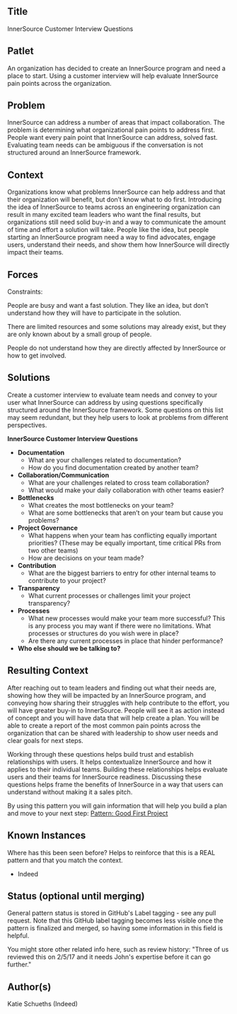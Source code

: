 ## Title

InnerSource Customer Interview Questions


## Patlet

An organization has decided to create an InnerSource program and need a place to start. Using a customer interview will help evaluate InnerSource pain points across the organization.

## Problem

InnerSource can address a number of areas that impact collaboration. The problem is determining what organizational pain points to address first. People want every pain point that InnerSource can address, solved fast. Evaluating team needs can be ambiguous if the conversation is not structured around an InnerSource framework. 


## Context

Organizations know what problems InnerSource can help address and that their organization will benefit, but don’t know what to do first. Introducing the idea of InnerSource to teams across an engineering organization can result in many excited team leaders who want the final results, but organizations still need solid buy-in and a way to communicate the amount of time and effort a solution will take. People like the idea, but people starting an InnerSource program need a way to find advocates, engage users, understand their needs, and show them how InnerSource will directly impact their teams. 


## Forces

Constraints:

People are busy and want a fast solution. They like an idea, but don’t understand how they will have to participate in the solution.

There are limited resources and some solutions may already exist, but they are only known about by a small group of people.  

People do not understand how they are directly affected by InnerSource or how to get involved.


## Solutions

Create a customer interview to evaluate team needs and convey to your user what InnerSource can address by using questions specifically structured around the InnerSource framework. Some questions on this list may seem redundant, but they help users to look at problems from different perspectives.

**InnerSource Customer Interview Questions**

* **Documentation**
    * What are your challenges related to documentation?
    * How do you find documentation created by another team?
* **Collaboration/Communication**
    * What are your challenges related to cross team collaboration?
    * What would make your daily collaboration with other teams easier?
* **Bottlenecks**
    * What creates the most bottlenecks on your team?
    * What are some bottlenecks that aren’t on your team but cause you problems?
* **Project Governance**
    * What happens when your team has conflicting equally important priorities? (These may be equally important, time critical PRs from two other teams)
    * How are decisions on your team made? 
* **Contribution**
    * What are the biggest barriers to entry for other internal teams to contribute to your project? 
* **Transparency**
    * What current processes or challenges limit your project transparency? 
* **Processes**
    * What new processes would make your team more successful? This is any process you may want if there were no limitations. What processes or structures do you wish were in place?
    * Are there any current processes in place that hinder performance?
* **Who else should we be talking to?**

 
## Resulting Context

After reaching out to team leaders and finding out what their needs are, showing how they will be impacted by an InnerSource program, and conveying how sharing their struggles with help contribute to the effort, you will have greater buy-in to InnerSource. People will see it as action instead of concept and you will have data that will help create a plan. You will be able to create a report of the most common pain points across the organization that can be shared with leadership to show user needs and clear goals for next steps.

Working through these questions helps build trust and establish relationships with users. It helps contextualize InnerSource and how it applies to their individual teams. Building these relationships helps evaluate users and their teams for InnerSource readiness. Discussing these questions helps frame the benefits of InnerSource in a way that users can understand without making it a sales pitch. 

By using this pattern you will gain information that will help you build a plan and  move to your next step: [Pattern: Good First Project](https://github.com/InnerSourceCommons/InnerSourcePatterns/blob/main/patterns/1-initial/good-first-project.md)


## Known Instances

Where has this been seen before? Helps to reinforce that this is a REAL pattern and that you match the context.

* Indeed


## Status (optional until merging)


General pattern status is stored in GitHub's Label tagging - see any pull request. Note that this GitHub label tagging becomes less visible once the pattern is finalized and merged, so having some information in this field is helpful.

You might store other related info here, such as review history: "Three of us reviewed this on 2/5/17 and it needs John's expertise before it can go further."


## Author(s)

Katie Schueths (Indeed)
